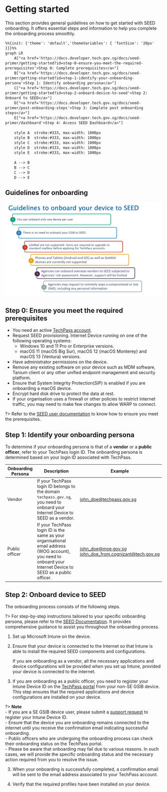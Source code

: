 # Getting started

This section provides general guidelines on how to get started with SEED onboarding. It offers essential steps and information to help you complete the onboarding process smoothly. 


```mermaid
%%{init: {'theme': 'default','themeVariables': { 'fontSize': '20px' }}}%%
graph LR
    A["<a href='https://docs.developer.tech.gov.sg/docs/seed-primer/getting-started?id=step-0-ensure-you-meet-the-required-prerequisites'>Step 0: Complete prerequisites</a>"]
    B["<a href='https://docs.developer.tech.gov.sg/docs/seed-primer/getting-started?id=step-1-identify-your-onboarding-persona'>Step 1: Identify onboarding persona</a>"]
    C["<a href='https://docs.developer.tech.gov.sg/docs/seed-primer/getting-started?id=step-2-onboard-device-to-seed'>Step 2: Onboard to SEED</a>"]
    D["<a href='https://docs.developer.tech.gov.sg/docs/seed-primer/post-onboarding-steps'>Step 3: Complete post onboarding steps</a>"]
    E["<a href='https://docs.developer.tech.gov.sg/docs/seed-primer/dashboard'>Step 4: Access SEED Dashboard</a>"]

    style A  stroke:#333, max-width: 1000px
    style B  stroke:#333, max-width: 1000px
    style C  stroke:#333, max-width: 1000px
    style D  stroke:#333, max-width: 1000px
    style E  stroke:#333, max-width: 1000px
    
    A --> B
    B --> C
    C --> D
    D --> E

```

## Guidelines for onboarding

![guidelines-to-onboard-your-device-to-seed](images/guidelines-to-onboard-your-device-to-seed.png)


## Step 0: Ensure you meet the required prerequisites

- You need an active <a href="https://docs.developer.tech.gov.sg/docs/techpass-user-guide/onboard-to-techpass">TechPass account</a>.
- Request SEED provisioning.
Internet Device running on one of the following operating systems:
    - Windows 10 and 11 Pro or Enterprise versions.
    - macOS 11 (macOS Big Sur), macOS 12 (macOS Monterey) and macOS 13 (Ventura) versions.
- Have administrator permissions on the device.
- Remove any existing software on your device such as MDM software, Tanium client or any other unified endpoint management and security platform.
- Ensure that System Integrity Protection(SIP) is enabled if you are onboarding a macOS device.
- Encrypt hard disk drive to protect the data at rest.
- If your organisation uses a firewall or other policies to restrict Internet traffic, you may need to make few changes to allow WARP to connect.

?> Refer to the [SEED user documentation](https://docs.developer.tech.gov.sg/docs/security-suite-for-engineering-endpoint-devices/prerequisites-for-onboarding) to know how to ensure you meet the prerequisites.

## Step 1: Identify your onboarding persona

To determine if your onboarding persona is that of a **vendor** or a **public officer**, refer to your TechPass login ID. The onboarding persona is determined based on your login ID associated with TechPass.

| Onboarding Persona 	| Description 	| Example 	|
|---	|---	|---	|
| Vendor 	| If your TechPass login ID belongs to the domain ```techpass.gov.sg```, you need to onboard your Internet Device to SEED as a vendor. 	| john_doe@techpass.gov.sg 	|
| Public officer 	| If your TechPass login ID is the same as your organisational email address (WOG account), you need to onboard your Internet Device to SEED as a public officer. 	| john_doe@moe.gov.sg<br>john_doe_from.cognizant@tech.gov.sg 	|

## Step 2: Onboard device to SEED

The onboarding process consists of the following steps. 

?> For step-by-step instructions tailored to your specific onboarding persona, please refer to the [SEED Documentation](https://docs.developer.tech.gov.sg/docs/security-suite-for-engineering-endpoint-devices/onboard-device/onboard-device-to-seed). It provides comprehensive guidance to assist you throughout the onboarding process.

1. Set up Microsoft Intune on the device. 

2. Ensure that your device is connected to the Internet so that Intune is able to install the required SEED components and configurations. 

    If you are onboarding as a vendor, all the necessary applications and device configurations will be provided when you set up Intune, provided your device is connected to the internet. 

3. If you are onboarding as a public officer, you need to register your Intune Device ID on the [TechPass portal](https://portal.techpass.gov.sg/secure/account/profile) from your non-SE GSIB device. This step ensures that the required applications and device configurations are installed on your device. 

?> **Note**<br>- If you are a SE GSIB device user, please submit a [support request](https://go.gov.sg/seed-techpass-support) to register your Intune Device ID. <br>- Ensure that the device you are onboarding remains connected to the internet until you receive the confirmation email indicating successful onboarding.<br>- Public officers who are undergoing the onboarding process can check their onboarding status on the TechPass portal.<br>- Please be aware that onboarding may fail due to various reasons. In such cases, we will provide the specific onboarding status and the necessary action required from you to resolve the issue. 

3. When your onboarding is successfully completed, a confirmation email will be sent to the email address associated to your TechPass account.

4. Verify that the required profiles have been installed on your device.



  







